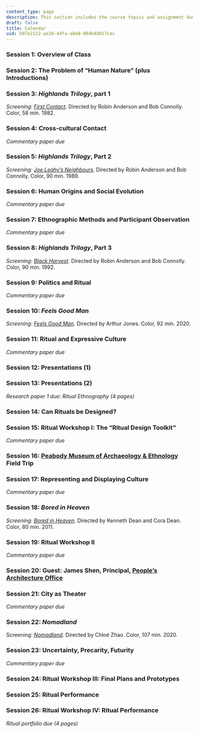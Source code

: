 ```yaml
---
content_type: page
description: This section includes the course topics and assignment due dates.
draft: false
title: Calendar
uid: b97e2122-ae28-44fa-a8e0-094b4d017cac
---
```

### Session 1: Overview of Class

### Session 2: The Problem of “Human Nature” (plus Introductions)

### Session 3: *Highlands Trilogy*, part 1

*Screening:* [*First Contact*](https://www.imdb.com/title/tt0085544/?ref_=nv_sr_srsg_4). Directed by Robin Anderson and Bob Connolly. Color, 58 min. 1982.

### Session 4: Cross-cultural Contact

*Commentary paper due*

### Session 5: *Highlands Trilogy*, Part 2

*Screening:* [*Joe Leahy’s Neighbours*](https://www.imdb.com/title/tt0460476/?ref_=nv_sr_srsg_0)*.* Directed by Robin Anderson and Bob Connolly. Color, 90 min. 1989.

### Session 6: Human Origins and Social Evolution

*Commentary paper due*

### Session 7: Ethnographic Methods and Participant Observation

*Commentary paper due*

### Session 8: *Highlands Trilogy*, Part 3

*Screening:* [*Black Harvest*](https://www.imdb.com/title/tt0103817/?ref_=fn_al_tt_1). Directed by Robin Anderson and Bob Connolly. Color, 90 min. 1992.

### Session 9: Politics and Ritual

*Commentary paper due*

### Session 10: *Feels Good Man*

*Screening:* [*Feels Good Man*](https://www.imdb.com/title/tt11394182/?ref_=fn_al_tt_1). Directed by Arthur Jones. Color, 92 min. 2020.

### Session 11: Ritual and Expressive Culture

*Commentary paper due*

### Session 12: Presentations (1)

### Session 13: Presentations (2)

*Research paper 1 due: Ritual Ethnography (4 pages)*

### Session 14: Can Rituals be Designed?

### Session 15: Ritual Workshop I: The “Ritual Design Toolkit”

*Commentary paper due*

### Session 16: [Peabody Museum of Archaeology & Ethnology](https://peabody.harvard.edu/home) Field Trip

### Session 17: Representing and Displaying Culture

*Commentary paper due*

### Session 18: *Bored in Heaven*

*Screening:* [*Bored in Heaven*](https://www.imdb.com/title/tt1920863/?ref_=fn_al_tt_1)*.* Directed by Kenneth Dean and Cora Dean. Color, 80 min. 2011.

### Session 19: Ritual Workshop II

*Commentary paper due*

### Session 20: Guest: James Shen, Principal, [People’s Architecture Office](http://peoples-architecture.com/pao/en)

### Session 21: City as Theater

*Commentary paper due*

### Session 22: *Nomadland*

Screening: [*Nomadland*](https://www.imdb.com/title/tt9770150/?ref_=fn_al_tt_1). Directed by Chloé Zhao. Color, 107 min. 2020.

### Session 23: Uncertainty, Precarity, Futurity

*Commentary paper due*

### Session 24: Ritual Workshop III: Final Plans and Prototypes

### Session 25: Ritual Performance

### Session 26: Ritual Workshop IV: Ritual Performance

*Ritual portfolio due (4 pages)*